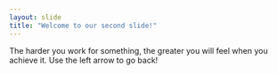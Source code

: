 ```yaml
---
layout: slide
title: "Welcome to our second slide!"
---
```

The harder you work for something, the greater you will feel when you achieve it.
Use the left arrow to go back!
